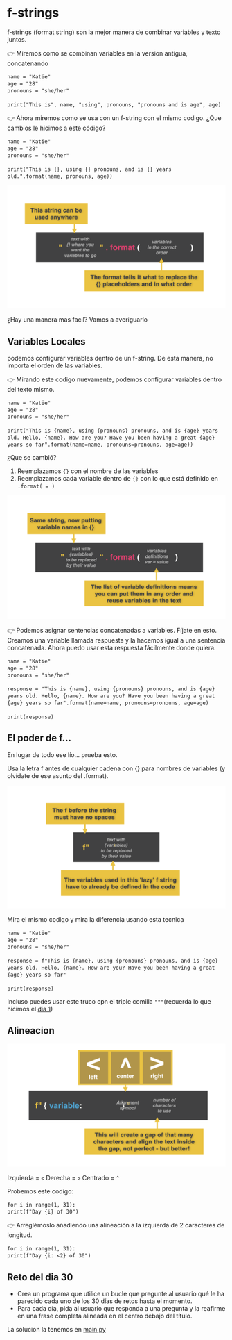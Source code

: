 # f-strings

f-strings (format string) son la mejor manera de combinar variables y texto juntos. 

👉 Miremos como se combinan variables en la version antigua, concatenando

```
name = "Katie"
age = "28"
pronouns = "she/her"

print("This is", name, "using", pronouns, "pronouns and is age", age)
```
👉 Ahora miremos como se usa con un f-string con el mismo codigo. ¿Que cambios le hicimos a este código?

```
name = "Katie"
age = "28"
pronouns = "she/her"

print("This is {}, using {} pronouns, and is {} years old.".format(name, pronouns, age))
```

![alt text](../Images/f-string.png)

¿Hay una manera mas facil? Vamos a averiguarlo

## Variables Locales

podemos configurar variables dentro de un f-string. De esta manera, no importa el orden de las variables.

👉 Mirando este codigo nuevamente, podemos  configurar variables dentro del texto mismo.

```
name = "Katie"
age = "28"
pronouns = "she/her"

print("This is {name}, using {pronouns} pronouns, and is {age} years old. Hello, {name}. How are you? Have you been having a great {age} years so far".format(name=name, pronouns=pronouns, age=age))
```

¿Que se cambió?
1. Reemplazamos `{}` con el nombre de las variables
2. Reemplazamos cada variable dentro de `{}` con lo que está definido en `.format( = )`

![alt text](../Images/format.png)

👉 Podemos asignar sentencias concatenadas a variables. Fíjate en esto. Creamos una variable llamada respuesta y la hacemos igual a una sentencia concatenada. Ahora puedo usar esta respuesta fácilmente donde quiera.

```
name = "Katie"
age = "28"
pronouns = "she/her"

response = "This is {name}, using {pronouns} pronouns, and is {age} years old. Hello, {name}. How are you? Have you been having a great {age} years so far".format(name=name, pronouns=pronouns, age=age)

print(response)
```
## El poder de f...
En lugar de todo ese lío... prueba esto.

Usa la letra f antes de cualquier cadena con {} para nombres de variables (y olvídate de ese asunto del .format).

![alt text](../Images/f-string2.png)

Mira el mismo codigo y mira la diferencia usando esta tecnica

```
name = "Katie"
age = "28"
pronouns = "she/her"

response = f"This is {name}, using {pronouns} pronouns, and is {age} years old. Hello, {name}. How are you? Have you been having a great {age} years so far"

print(response)
```

Incluso puedes usar este truco cpn el triple comilla `"""`(recuerda lo que hicimos el  [dia 1](../Dia-01/README.md))

## Alineacion

![alt text](../Images/alieacion.png)

Izquierda = `<`
Derecha = `>`
Centrado = `^`

Probemos este codigo:

```
for i in range(1, 31):
print(f"Day {i} of 30")
```

👉 Arreglémoslo añadiendo una alineación a la izquierda de 2 caracteres de longitud.

```
for i in range(1, 31):
print(f"Day {i: <2} of 30")
```

## Reto del dia 30
+ Crea un programa que utilice un bucle que pregunte al usuario qué le ha parecido cada uno de los 30 días de retos hasta el momento.
+ Para cada día, pida al usuario que responda a una pregunta y la reafirme en una frase completa alineada en el centro debajo del título.

La solucion la tenemos en [main.py](./main.py)